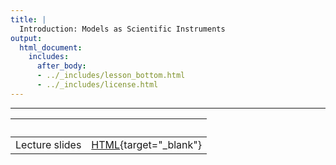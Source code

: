 ```yaml
---
title: |
  Introduction: Models as Scientific Instruments
output:
  html_document:
    includes:
      after_body:
      - ../_includes/lesson_bottom.html
      - ../_includes/license.html
---
```


----------------------

| &nbsp;         | &nbsp;                                  |
|:---------------|:---------------------------------------:|
| Lecture slides | [HTML](pomptalk.html){target="_blank"} |

	

